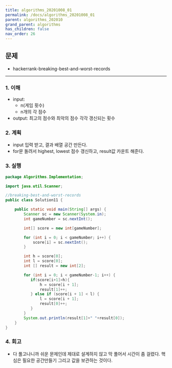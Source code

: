 ```yaml
---
title: algorithms_20201008_01
permalink: /docs/algorithms_20201008_01
parent: algorithms_202010
grand_parent: algorithms
has_children: false
nav_order: 26
---
```


## 문제

- hackerrank-breaking-best-and-worst-records

---

### 1. 이해

- input:
  - n(게임 횟수)
  - n개의 각 점수
- output: 최고의 점수와 최악의 점수 각각 갱신되는 횟수

### 2. 계획

- input 입력 받고, 결과 배열 공간 만든다.
- for문 돌려서 highest, lowest 점수 갱신하고, result값 카운트 해준다.

### 3. 실행

```java
package Algorithms.Implementation;

import java.util.Scanner;

//breaking-best-and-worst-records
public class Solution11 {

    public static void main(String[] args) {
        Scanner sc = new Scanner(System.in);
        int gameNumber = sc.nextInt();

        int[] score = new int[gameNumber];

        for (int i = 0; i < gameNumber; i++) {
            score[i] = sc.nextInt();
        }

        int h = score[0];
        int l = score[0];
        int [] result = new int[2];

        for (int i = 0; i < gameNumber-1; i++) {
           if(score[i+1]>h){
               h = score[i + 1];
               result[1]++;
           } else if (score[i + 1] < l) {
               l = score[i + 1];
               result[0]++;
           }
        }
        System.out.println(result[1]+" "+result[0]);
    }
}

```

### 4. 회고

- 다 풀고나니까 쉬운 문제인데 제대로 설계하지 않고 막 풀어서 시간이 좀 걸렸다. 핵심은 필요한 공간만들기 그리고 값을 보관하는 것이다.
